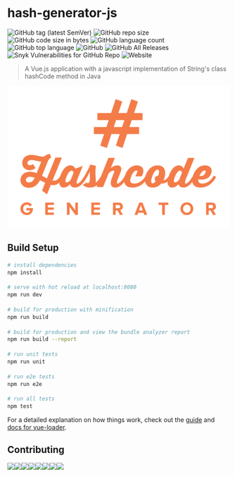 # hash-generator-js

![GitHub tag (latest SemVer)](https://img.shields.io/github/tag/mariazevedo88/hash-generator-js.svg) ![GitHub repo size](https://img.shields.io/github/repo-size/mariazevedo88/hash-generator-js.svg) ![GitHub code size in bytes](https://img.shields.io/github/languages/code-size/mariazevedo88/hash-generator-js.svg) ![GitHub language count](https://img.shields.io/github/languages/count/mariazevedo88/hash-generator-js.svg) ![GitHub top language](https://img.shields.io/github/languages/top/mariazevedo88/hash-generator-js.svg) ![GitHub](https://img.shields.io/github/license/mariazevedo88/hash-generator-js.svg) ![GitHub All Releases](https://img.shields.io/github/downloads/mariazevedo88/hash-generator-js/total.svg) ![Snyk Vulnerabilities for GitHub Repo](https://img.shields.io/snyk/vulnerabilities/github/mariazevedo88/hash-generator-js) ![Website](https://img.shields.io/website/https/mariazevedo88.github.io/hash-generator-js.svg)

> A Vue.js application with a javascript implementation of String's class hashCode method in Java

![Logo do projeto](src/assets/logo_small.png)

## Build Setup

``` bash
# install dependencies
npm install

# serve with hot reload at localhost:8080
npm run dev

# build for production with minification
npm run build

# build for production and view the bundle analyzer report
npm run build --report

# run unit tests
npm run unit

# run e2e tests
npm run e2e

# run all tests
npm test
```

For a detailed explanation on how things work, check out the [guide](http://vuejs-templates.github.io/webpack/) and [docs for vue-loader](http://vuejs.github.io/vue-loader).

## Contributing

[![](https://sourcerer.io/fame/mariazevedo88/mariazevedo88/hash-generator-js/images/0)](https://sourcerer.io/fame/mariazevedo88/mariazevedo88/hash-generator-js/links/0)[![](https://sourcerer.io/fame/mariazevedo88/mariazevedo88/hash-generator-js/images/1)](https://sourcerer.io/fame/mariazevedo88/mariazevedo88/hash-generator-js/links/1)[![](https://sourcerer.io/fame/mariazevedo88/mariazevedo88/hash-generator-js/images/2)](https://sourcerer.io/fame/mariazevedo88/mariazevedo88/hash-generator-js/links/2)[![](https://sourcerer.io/fame/mariazevedo88/mariazevedo88/hash-generator-js/images/3)](https://sourcerer.io/fame/mariazevedo88/mariazevedo88/hash-generator-js/links/3)[![](https://sourcerer.io/fame/mariazevedo88/mariazevedo88/hash-generator-js/images/4)](https://sourcerer.io/fame/mariazevedo88/mariazevedo88/hash-generator-js/links/4)[![](https://sourcerer.io/fame/mariazevedo88/mariazevedo88/hash-generator-js/images/5)](https://sourcerer.io/fame/mariazevedo88/mariazevedo88/hash-generator-js/links/5)[![](https://sourcerer.io/fame/mariazevedo88/mariazevedo88/hash-generator-js/images/6)](https://sourcerer.io/fame/mariazevedo88/mariazevedo88/hash-generator-js/links/6)[![](https://sourcerer.io/fame/mariazevedo88/mariazevedo88/hash-generator-js/images/7)](https://sourcerer.io/fame/mariazevedo88/mariazevedo88/hash-generator-js/links/7)
